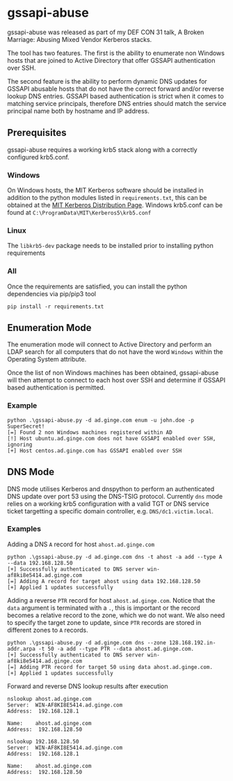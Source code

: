 # gssapi-abuse

gssapi-abuse was released as part of my DEF CON 31 talk, A Broken Marriage: Abusing Mixed Vendor Kerberos stacks.

The tool has two features.  The first is the ability to enumerate non Windows hosts that are joined to Active Directory that offer GSSAPI authentication over SSH.

The second feature is the ability to perform dynamic DNS updates for GSSAPI abusable hosts that do not have the correct forward and/or reverse lookup DNS entries.  GSSAPI based authentication is strict when it comes to matching service principals, therefore DNS entries should match the service principal name both by hostname and IP address.

## Prerequisites 

gssapi-abuse requires a working krb5 stack along with a correctly configured krb5.conf.  

### Windows

On Windows hosts, the MIT Kerberos software should be installed in addition to the python modules listed in `requirements.txt`, this can be obtained at the [MIT Kerberos Distribution Page](https://web.mit.edu/kerberos/dist/index.html).  Windows krb5.conf can be found at `C:\ProgramData\MIT\Kerberos5\krb5.conf`

### Linux

The `libkrb5-dev` package needs to be installed prior to installing python requirements

### All

Once the requirements are satisfied, you can install the python dependencies via pip/pip3 tool

```
pip install -r requirements.txt
```

## Enumeration Mode

The enumeration mode will connect to Active Directory and perform an LDAP search for all computers that do not have the word `Windows` within the Operating System attribute.  

Once the list of non Windows machines has been obtained, gssapi-abuse will then attempt to connect to each host over SSH and determine if GSSAPI based authentication is permitted.

### Example

```
python .\gssapi-abuse.py -d ad.ginge.com enum -u john.doe -p SuperSecret!
[=] Found 2 non Windows machines registered within AD
[!] Host ubuntu.ad.ginge.com does not have GSSAPI enabled over SSH, ignoring
[+] Host centos.ad.ginge.com has GSSAPI enabled over SSH
```

## DNS Mode

DNS mode utilises Kerberos and dnspython to perform an authenticated DNS update over port 53 using the DNS-TSIG protocol.  Currently `dns` mode relies on a working krb5 configuration with a valid TGT or DNS service ticket targetting a specific domain controller, e.g. `DNS/dc1.victim.local`. 

### Examples

Adding a DNS `A` record for host `ahost.ad.ginge.com`
```
python .\gssapi-abuse.py -d ad.ginge.com dns -t ahost -a add --type A --data 192.168.128.50
[+] Successfully authenticated to DNS server win-af8ki8e5414.ad.ginge.com
[=] Adding A record for target ahost using data 192.168.128.50
[+] Applied 1 updates successfully
```

Adding a reverse `PTR` record for host `ahost.ad.ginge.com`.  Notice that the `data` argument is terminated with a `.`, this is important or the record becomes a relative record to the zone, which we do not want.  We also need to specify the target zone to update, since `PTR` records are stored in different zones to `A` records. 
```
python .\gssapi-abuse.py -d ad.ginge.com dns --zone 128.168.192.in-addr.arpa -t 50 -a add --type PTR --data ahost.ad.ginge.com.
[+] Successfully authenticated to DNS server win-af8ki8e5414.ad.ginge.com
[=] Adding PTR record for target 50 using data ahost.ad.ginge.com.
[+] Applied 1 updates successfully
```

Forward and reverse DNS lookup results after execution

```
nslookup ahost.ad.ginge.com
Server:  WIN-AF8KI8E5414.ad.ginge.com
Address:  192.168.128.1

Name:    ahost.ad.ginge.com
Address:  192.168.128.50
```

```
nslookup 192.168.128.50
Server:  WIN-AF8KI8E5414.ad.ginge.com
Address:  192.168.128.1

Name:    ahost.ad.ginge.com
Address:  192.168.128.50
```

